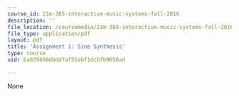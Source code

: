 ```yaml
---
course_id: 21m-385-interactive-music-systems-fall-2016
description: ''
file_location: /coursemedia/21m-385-interactive-music-systems-fall-2016/ba835660dbdd7af55abf1dcbfb9656ad_MIT21M_385F16_pset1.pdf
file_type: application/pdf
layout: pdf
title: 'Assignment 1: Sine Synthesis'
type: course
uid: ba835660dbdd7af55abf1dcbfb9656ad

---
```

None